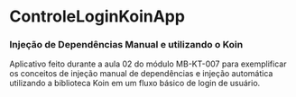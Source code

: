 # ControleLoginKoinApp
### Injeção de Dependências Manual e utilizando o Koin

Aplicativo feito durante a aula 02 do módulo MB-KT-007 para exemplificar os conceitos de injeção manual de dependências e injeção automática utilizando a biblioteca Koin em um fluxo básico de login de usuário.
